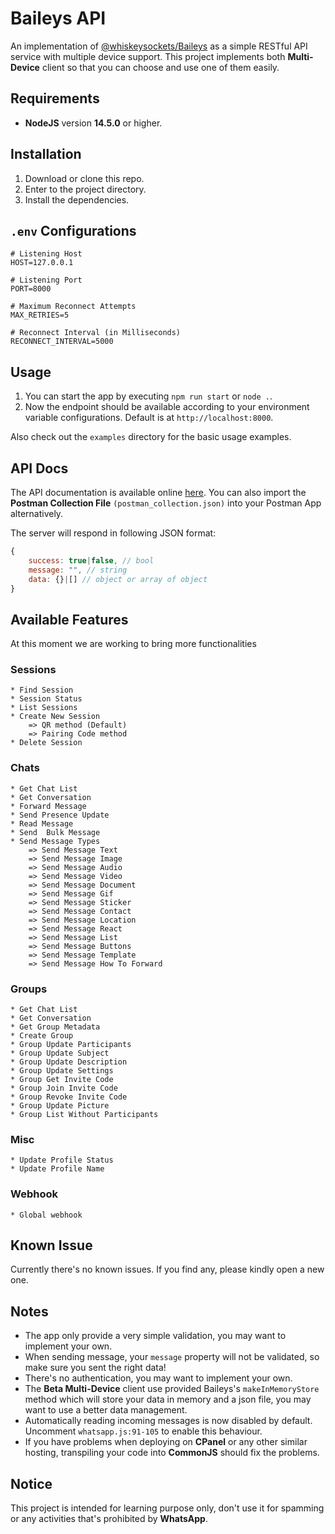 # Baileys API

An implementation of [@whiskeysockets/Baileys](https://github.com/whiskeysockets/Baileys) as a simple RESTful API service with multiple device support. This project implements both **Multi-Device** client so that you can choose and use one of them easily.

## Requirements

-   **NodeJS** version **14.5.0** or higher.

## Installation

1. Download or clone this repo.
2. Enter to the project directory.
3. Install the dependencies.

## `.env` Configurations

```env
# Listening Host
HOST=127.0.0.1

# Listening Port
PORT=8000

# Maximum Reconnect Attempts
MAX_RETRIES=5

# Reconnect Interval (in Milliseconds)
RECONNECT_INTERVAL=5000
```

## Usage

1. You can start the app by executing `npm run start` or `node .`.
2. Now the endpoint should be available according to your environment variable configurations. Default is at `http://localhost:8000`.

Also check out the `examples` directory for the basic usage examples.

## API Docs

The API documentation is available online [here](https://documenter.getpostman.com/view/9471522/2s8YehTwHJ). You can also import the **Postman Collection File** `(postman_collection.json)` into your Postman App alternatively.

The server will respond in following JSON format:

```javascript
{
    success: true|false, // bool
    message: "", // string
    data: {}|[] // object or array of object
}
```

##  Available Features
At this moment we are working to bring more functionalities
### Sessions
    * Find Session
    * Session Status
    * List Sessions
	* Create New Session
        => QR method (Default)
        => Pairing Code method
	* Delete Session
### Chats
    * Get Chat List
    * Get Conversation
    * Forward Message
    * Send Presence Update
    * Read Message
    * Send  Bulk Message
    * Send Message Types
        => Send Message Text
        => Send Message Image
        => Send Message Audio
        => Send Message Video
        => Send Message Document
        => Send Message Gif
        => Send Message Sticker
        => Send Message Contact
        => Send Message Location
        => Send Message React
        => Send Message List
        => Send Message Buttons
        => Send Message Template
        => Send Message How To Forward
### Groups
    * Get Chat List
    * Get Conversation
    * Get Group Metadata
    * Create Group
    * Group Update Participants
    * Group Update Subject
    * Group Update Description
    * Group Update Settings
    * Group Get Invite Code
    * Group Join Invite Code
    * Group Revoke Invite Code
    * Group Update Picture
    * Group List Without Participants
### Misc
    * Update Profile Status
    * Update Profile Name

### Webhook
    * Global webhook
    
## Known Issue

Currently there's no known issues. If you find any, please kindly open a new one.

## Notes

-   The app only provide a very simple validation, you may want to implement your own.
-   When sending message, your `message` property will not be validated, so make sure you sent the right data!
-   There's no authentication, you may want to implement your own.
-   The **Beta Multi-Device** client use provided Baileys's `makeInMemoryStore` method which will store your data in memory and a json file, you may want to use a better data management.
-   Automatically reading incoming messages is now disabled by default. Uncomment `whatsapp.js:91-105` to enable this behaviour.
-   If you have problems when deploying on **CPanel** or any other similar hosting, transpiling your code into **CommonJS** should fix the problems.

## Notice

This project is intended for learning purpose only, don't use it for spamming or any activities that's prohibited by **WhatsApp**.
